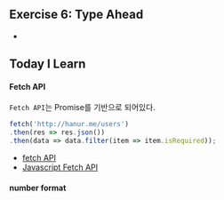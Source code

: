 ## Exercise 6: Type Ahead
-

## Today I Learn
#### Fetch API
`Fetch API`는 Promise를 기반으로 되어있다.
```javascript
fetch('http://hanur.me/users')
.then(res => res.json())
.then(data => data.filter(item => item.isRequired));
```

- [fetch API](https://opentutorials.org/course/3281/20562)
- [Javascript Fetch API](https://medium.com/@kkak10/javascript-fetch-api-e26bfeaad9b6)

#### number format
